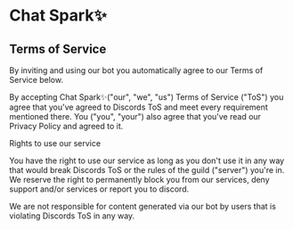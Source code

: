 # Chat Spark✨

## Terms of Service

By inviting and using our bot you automatically agree to our Terms of Service below.

By accepting Chat Spark✨("our", "we", "us") Terms of Service ("ToS") you agree that you've agreed to Discords ToS and meet every requirement mentioned there. You ("you", "your") also agree that you've read our Privacy Policy and agreed to it.

Rights to use our service

You have the right to use our service as long as you don't use it in any way that would break Discords ToS or the rules of the guild ("server") you're in. We reserve the right to permanently block you from our services, deny support and/or services or report you to discord.

We are not responsible for content generated via our bot by users that is violating Discords ToS in any way.
